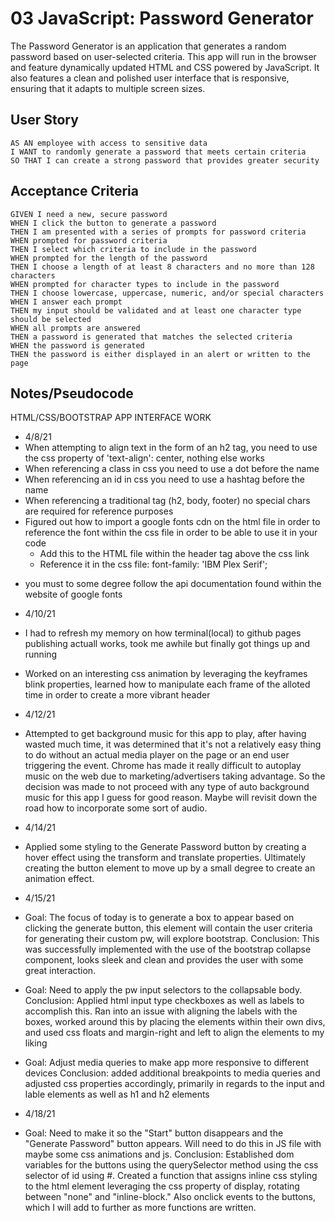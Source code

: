 # 03 JavaScript: Password Generator

The Password Generator is an application that generates a random password based on user-selected criteria. This app will run in the browser and feature dynamically updated HTML and CSS powered by JavaScript. It also features a clean and polished user interface that is responsive, ensuring that it adapts to multiple screen sizes.

## User Story

```
AS AN employee with access to sensitive data
I WANT to randomly generate a password that meets certain criteria
SO THAT I can create a strong password that provides greater security
```

## Acceptance Criteria

```
GIVEN I need a new, secure password
WHEN I click the button to generate a password
THEN I am presented with a series of prompts for password criteria
WHEN prompted for password criteria
THEN I select which criteria to include in the password
WHEN prompted for the length of the password
THEN I choose a length of at least 8 characters and no more than 128 characters
WHEN prompted for character types to include in the password
THEN I choose lowercase, uppercase, numeric, and/or special characters
WHEN I answer each prompt
THEN my input should be validated and at least one character type should be selected
WHEN all prompts are answered
THEN a password is generated that matches the selected criteria
WHEN the password is generated
THEN the password is either displayed in an alert or written to the page
```

## Notes/Pseudocode
HTML/CSS/BOOTSTRAP APP INTERFACE WORK

- 4/8/21
- When attempting to align text in the form of an h2 tag, you need to use the css property of 'text-align': center, nothing else works
- When referencing a class in css you need to use a dot before the name
- When referencing an id in css you need to use a hashtag before the name
- When referencing a traditional tag (h2, body, footer) no special chars are required for reference purposes
- Figured out how to import a google fonts cdn on the html file in order to reference the font within the css file in order to be able to use it in your
code
    -   Add this to the HTML file within the header tag above the css link <link href="https://fonts.googleapis.com/css2?family=IBM+Plex+Serif:wght@200&display=swap" rel="stylesheet">
    -   Reference it in the css file: font-family: 'IBM Plex Serif';
* you must to some degree follow the api documentation found within the website of google fonts

- 4/10/21 
- I had to refresh my memory on how terminal(local) to github pages publishing actuall works, took me awhile but finally got things up and running 
- Worked on an interesting css animation by leveraging the keyframes blink properties, learned how to manipulate each frame of the alloted time in order to create a more vibrant header

- 4/12/21
- Attempted to get background music for this app to play, after having wasted much time, it was determined that it's not a relatively easy thing to do without an actual media player on the page or an end user triggering the event. Chrome has made it really difficult to autoplay music on the web due to marketing/advertisers taking advantage. So the decision was made to not proceed with any type of auto background music for this app I guess for good reason. Maybe will revisit down the road how to incorporate some sort of audio.

- 4/14/21
- Applied some styling to the Generate Password button by creating a hover effect using the transform and translate properties. Ultimately creating the button element to move up by a small degree to create an animation effect.

- 4/15/21
- Goal: The focus of today is to generate a box to appear based on clicking the generate button, this element will contain the user criteria for generating their custom pw, will explore bootstrap. Conclusion: This was successfully implemented with the use of the bootstrap collapse component, looks sleek and clean and provides the user with some great interaction.
- Goal: Need to apply the pw input selectors to the collapsable body. Conclusion: Applied html input type checkboxes as well as labels to accomplish this. Ran into an issue with aligning the labels with the boxes, worked around this by placing the elements within their own divs, and used css floats and margin-right and left to align the elements to my liking
- Goal: Adjust media queries to make app more responsive to different devices
Conclusion: added additional breakpoints to media queries and adjusted css properties accordingly, primarily in regards to the input and lable elements as well as h1 and h2 elements


- 4/18/21
- Goal: Need to make it so the "Start" button disappears and the "Generate Password" button appears. Will need to do this in JS file with maybe some css animations and js. Conclusion: Established dom variables for the buttons using the querySelector method using the css selector of id using #. Created a function that assigns inline css styling to the html element leveraging the css property of display, rotating between "none" and "inline-block." Also onclick events to the buttons, which I will add to further as more functions are written. 